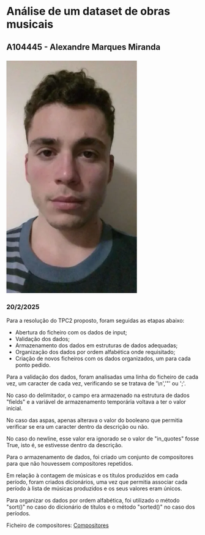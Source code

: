# Análise de um dataset de obras musicais
## A104445 - Alexandre Marques Miranda
### ![](../imagens/fotoRelatorio.webp)
### 20/2/2025

Para a resolução do TPC2 proposto, foram seguidas as etapas abaixo:
- Abertura do ficheiro com os dados de input;
- Validação dos dados;
- Armazenamento dos dados em estruturas de dados adequadas;
- Organização dos dados por ordem alfabética onde requisitado;
- Criação de novos ficheiros com os dados organizados, um para cada ponto pedido.

Para a validação dos dados, foram analisadas uma linha do ficheiro de cada vez, um caracter de cada vez, verificando se se tratava de '\n','"' ou ';'. 

No caso do delimitador, o campo era armazenado na estrutura de dados "fields" e a variável de armazenamento temporária voltava a ter o valor inicial.

No caso das aspas, apenas alterava o valor do booleano que permitia verificar se era um caracter dentro da descrição ou não.

No caso do newline, esse valor era ignorado se o valor de "in_quotes" fosse True, isto é, se estivesse dentro da descrição.

Para o armazenamento de dados, foi criado um conjunto de compositores para que não houvessem compositores repetidos.

Em relação à contagem de músicas e os títulos produzidos em cada período, foram criados dicionários, uma vez que permitia associar cada período à lista de músicas produzidos e os seus valores eram únicos.

Para organizar os dados por ordem alfabética, foi utilizado o método "sort()" no caso do dicionário de títulos e o método "sorted()" no caso dos períodos.

Ficheiro de compositores: [Compositores](compositores.txt)
